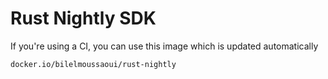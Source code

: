 # Rust Nightly SDK

If you're using a CI, you can use this image which is updated automatically

```
docker.io/bilelmoussaoui/rust-nightly
```

